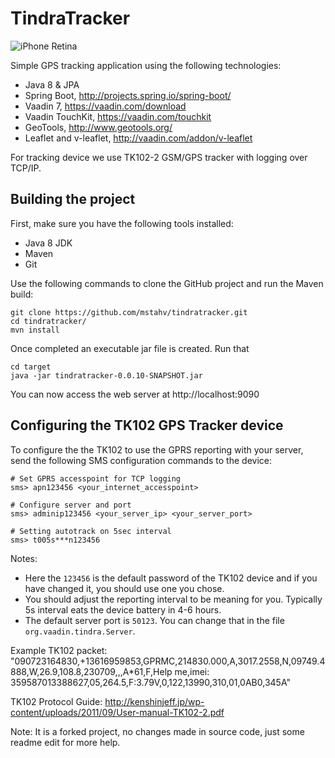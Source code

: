 # TindraTracker

![iPhone Retina](https://raw.githubusercontent.com/mstahv/tindratracker/master/iphone-screenshot.png "Mobile tracking app")

Simple GPS tracking application using the following technologies:

 * Java 8 & JPA
 * Spring Boot, http://projects.spring.io/spring-boot/
 * Vaadin 7, https://vaadin.com/download
 * Vaadin TouchKit, https://vaadin.com/touchkit
 * GeoTools, http://www.geotools.org/
 * Leaflet and v-leaflet, http://vaadin.com/addon/v-leaflet

For tracking device we use TK102-2 GSM/GPS tracker with logging over TCP/IP.


## Building the project

First, make sure you have the following tools installed:
 * Java 8 JDK
 * Maven
 * Git

Use the following commands to clone the GitHub project and run the Maven build:
```
git clone https://github.com/mstahv/tindratracker.git
cd tindratracker/
mvn install
```

Once completed an executable jar file is created. Run that
```
cd target
java -jar tindratracker-0.0.10-SNAPSHOT.jar
```

You can now access the web server at http://localhost:9090

## Configuring the TK102 GPS Tracker device

To configure the the TK102 to use the GPRS reporting with your server,
send the following SMS configuration commands to the device:

```
# Set GPRS accesspoint for TCP logging
sms> apn123456 <your_internet_accesspoint>

# Configure server and port
sms> adminip123456 <your_server_ip> <your_server_port>

# Setting autotrack on 5sec interval
sms> t005s***n123456

```
Notes:
 - Here the `123456` is the default password of the TK102 device and if you have changed it, you should use one you chose.
 - You should adjust the reporting interval to be meaning for you. Typically 5s interval eats the device battery in 4-6 hours.
 - The default server port is `50123`. You can change that in the file `org.vaadin.tindra.Server`.
 
 Example TK102 packet:
 "090723164830,+13616959853,GPRMC,214830.000,A,3017.2558,N,09749.4888,W,26.9,108.8,230709,,,A*61,F,Help me,imei: 359587013388627,05,264.5,F:3.79V,0,122,13990,310,01,0AB0,345A"
 
 TK102 Protocol Guide:
http://kenshinjeff.jp/wp-content/uploads/2011/09/User-manual-TK102-2.pdf


Note: It is a forked project, no changes made in source code, just some readme edit for more help.
